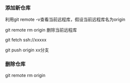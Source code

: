 ### 添加新仓库
利用git remote -v查看当前远程库，假设当前远程库名为origin

git remote rm origin 删除当前远程库

git fetch ssh://xxxxx

git push origin xx分支

### 删除仓库

git remote rm origin
